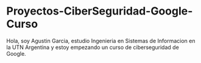 # Proyectos-CiberSeguridad-Google-Curso
Hola, soy Agustin Garcia, estudio Ingenieria en Sistemas de Informacion en la UTN Argentina y estoy empezando un curso de ciberseguridad de Google.
